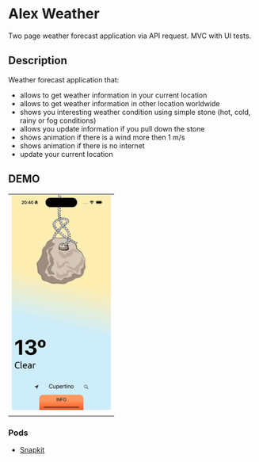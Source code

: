 # Alex Weather 

Two page weather forecast application via API request. MVC with UI tests.

## Description

Weather forecast application that:
- allows to get weather information in your current location
- allows to get weather information in other location worldwide
- shows you interesting weather condition using simple stone (hot, cold, rainy or fog conditions)
- allows you update information if you pull down the stone
- shows animation if there is a wind more then 1 m/s
- shows animation if there is no internet
- update your current location


## DEMO

|                                |
| :---------------------------------------------: |
| <img src = "./assets/Simulator%20Screen%20Recording_GIF.gif" width = 200> |
|                                                 |




### Pods

* [Snapkit](https://github.com/SnapKit/SnapKit)
